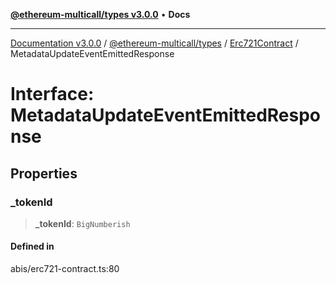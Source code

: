 [**@ethereum-multicall/types v3.0.0**](../../../README.md) • **Docs**

***

[Documentation v3.0.0](../../../../../packages.md) / [@ethereum-multicall/types](../../../README.md) / [Erc721Contract](../README.md) / MetadataUpdateEventEmittedResponse

# Interface: MetadataUpdateEventEmittedResponse

## Properties

### \_tokenId

> **\_tokenId**: `BigNumberish`

#### Defined in

abis/erc721-contract.ts:80
